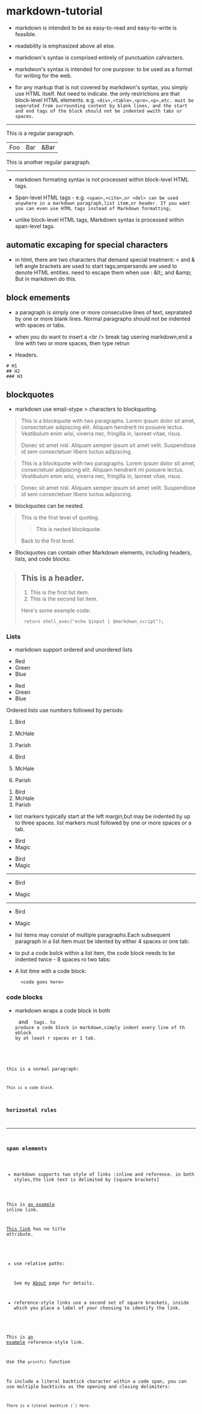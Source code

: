 # markdown-tutorial

- markdown is intended to be as easy-to-read and easy-to-write is feasible.
- readability is emphasized above all else.
- markdown's syntax is comprised entirely of punctuation cahracters.

- markdwon's syntax is intended for one purpose: to be used as a format for writing for the web.

- for any markup that is not covered by markdwon's syntax, you simply use HTML itself. Not need to indicate.
 the only restrictions are that block-level HTML elements. e.g. 
 `<div>,<table>,<pre>,<p>,etc. must be seperated from surrounding content by
 blank lines, and the start and end tags of the block should not be indented wwith tabs or spaces.
 `

 --------
  This is a regular paragraph.

  <table>
    <tr>
        <td>Foo</td>
        <td>Bar</td>
        <td>&Bar</td>
    </tr>
  </table>

  This is another regular paragraph.

---------------------------------

- markdown formating syntax is not processed within block-level HTML tags.

- Span-level HTML tags - e.g. `<span>,<cite>,or <del> can be used anywhere in a markdown paragraph,list item,or header. If you want
 you can even use HTML tags instead of Markdown formatting;`

- unlike block-level HTML tags, Markdown syntax is processed within span-level tags.

## automatic excaping for special characters
- in html, there are two characters that demand special treatment: < and &
    left angle brackets are used to start tags;ampersands are used to denote HTML entities.
    need to escape them when use : \&lt;, and \&amp;
    But in markdown do this.

## block emements
- a paragraph is simply one or more consecutive lines of text, sepratated by one or more blank lines.
  Normal paragraphs should not be indented with spaces or tabs.

- when you do want to insert a \<br /> break tag usering markdown,end a line with two or more spaces, then type retrun

- Headers.
```
# H1
## H2
### H3
```

## blockquotes
- markdown use email-stype > characters to blockquoting.


> This is a blockquote with two paragraphs. Lorem ipsum dolor sit amet,
> consectetuer adipiscing elit. Aliquam hendrerit mi posuere lectus.
> Vestibulum enim wisi, viverra nec, fringilla in, laoreet vitae, risus.
>
> Donec sit amet nisl. Aliquam semper ipsum sit amet velit. Suspendisse
> id sem consectetuer libero luctus adipiscing.

> This is a blockquote with two paragraphs. Lorem ipsum dolor sit amet,
consectetuer adipiscing elit. Aliquam hendrerit mi posuere lectus.
Vestibulum enim wisi, viverra nec, fringilla in, laoreet vitae, risus.

> Donec sit amet nisl. Aliquam semper ipsum sit amet velit. Suspendisse
id sem consectetuer libero luctus adipiscing.


- blockquotes can be nested.
> This is the first level of quoting.
>
> > This is nested blockquote.
>
> Back to the first level.


- Blockquotes can contain other Markdown elements, including headers, lists, and code blocks:

> ## This is a header.
>
> 1.   This is the first list item.
> 2.   This is the second list item.
>
> Here's some example code:
>
>      return shell_exec("echo $input | $markdown_script");


### Lists
- markdown support ordered and unordered lists

*   Red
*   Green
*   Blue

-   Red
-   Green
-   Blue


Ordered lists use numbers followed by periods:

1.  Bird
2.  McHale
3.  Parish


1.  Bird
1.  McHale
1.  Parish

<ol>
<li>Bird</li>
<li>McHale</li>
<li>Parish</li>
</ol>

- list markers typically start at the left margin,but may be indented by up to three spaces.
 list markers must followed by one or more spaces or a tab.

*   Bird
*   Magic

<ul>
<li>Bird</li>
<li>Magic</li>
</ul>


-----------------

*   Bird

*   Magic
--------------

<ul>
<li><p>Bird</p></li>
<li><p>Magic</p></li>
</ul>

- list items may consist of multiple paragraphs.Each subsequent paragraph in a
    list item must be idented by either 4 spaces or one tab:

- to put a code bolck within a list item, the code block needs to be indented twice - 8 spaces ro two tabs:

* A list itme with a code block:

        <code goes here>


### code blocks
- markdown wraps a code block in both <pre> and <code> tags.
to produce a code block in markdown,simply indent every line of th eblock by at least r spaces or 1 tab.

this is a normal paragraph:

    This is a code block.


### horizontal rules

* * *

### span elements

- markdown supports two style of links :inline and reference.
in both styles,the link text is delimited by [square brackets]

This is [an example](http://example.com/ "Title") inline link.

[This link](http://example.net/) has no title attribute.

- use relative paths:

    See my [About](/about/) page for details. 

- reference-style links use a second set of square brackets, inside which you  place a label of your choosing to identify the link.

This is [an example][id] reference-style link.

[id]: http://example.com/  "Optional Title Here"


Use the `printf()` function

To include a literal backtick character within a code span, you can use multiple backticks as the opening and closing delimiters:

``There is a literal backtick (`) here.``
